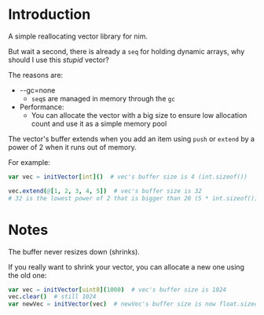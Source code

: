 # Introduction
A simple reallocating vector library for nim.

But wait a second, there is already a ``seq`` for holding dynamic arrays, why should I use this *stupid* vector?

The reasons are:
 * --gc=none
   * ``seq``s are managed in memory through the ``gc``
 * Performance:
   * You can allocate the vector with a big size to ensure low allocation count and use it as a simple memory pool

The vector's buffer extends when you add an item using ``push`` or ``extend`` by a power of 2 when it runs out of memory.

For example:

```nim
var vec = initVector[int]()  # vec's buffer size is 4 (int.sizeof())

vec.extend(@[1, 2, 3, 4, 5])  # vec's buffer size is 32
# 32 is the lowest power of 2 that is bigger than 20 (5 * int.sizeof())
```

# Notes
The buffer never resizes down (shrinks).

If you really want to shrink your vector, you can allocate a new one using the old one:

```nim
var vec = initVector[uint8](1000)  # vec's buffer size is 1024
vec.clear()  # still 1024
var newVec = initVector(vec)  # newVec's buffer size is now float.sizeof()
```
